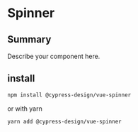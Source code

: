 # Spinner

## Summary

Describe your component here.

## install

```bash
npm install @cypress-design/vue-spinner
```

or with yarn

```bash
yarn add @cypress-design/vue-spinner
```
